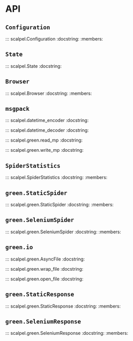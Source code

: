 # API

## `Configuration`

::: scalpel.Configuration
    :docstring:
    :members:

## `State`

::: scalpel.State
    :docstring:

## `Browser`

::: scalpel.Browser
    :docstring:
    :members:
 
## `msgpack`

::: scalpel.datetime_encoder
    :docstring:

::: scalpel.datetime_decoder
    :docstring:

::: scalpel.green.read_mp
    :docstring:
    
::: scalpel.green.write_mp
    :docstring:

<!-- there is a problem with mkdocs when parsing trio code, so for now we comment it
::: scalpel.trionic.read_mp
    :docstring:

::: scalpel.trionic.write_mp
    :docstring: -->

## `SpiderStatistics`

::: scalpel.SpiderStatistics
    :docstring:
    :members:

## `green.StaticSpider`

::: scalpel.green.StaticSpider
    :docstring:
    :members:

## `green.SeleniumSpider`

::: scalpel.green.SeleniumSpider
    :docstring:
    :members:
 
## `green.io`
 
::: scalpel.green.AsyncFile
    :docstring:
 
::: scalpel.green.wrap_file
    :docstring:

::: scalpel.green.open_file
    :docstring:

## `green.StaticResponse`
 
::: scalpel.green.StaticResponse
    :docstring:
    :members:

## `green.SeleniumResponse`

::: scalpel.green.SeleniumResponse
    :docstring:
    :members:

<!-- mkdocs does not support trio for now, so we comment this section
## `trionic.StaticSpider`

::: scalpel.trionic.StaticSpider
    :docstring:
    :members:

## `trionic.SeleniumSpider`

::: scalpel.trionic.SeleniumSpider
    :docstring:
    :members:

## `trionic.StaticResponse`
 
::: scalpel.trionic.StaticResponse
    :docstring:
    :members:

## `trionic.SeleniumResponse`

::: scalpel.trionic.SeleniumResponse
    :docstring:
    :members:

## `trionic.Queue`

::: scalpel.trionic.Queue
    :docstring:
    :members: -->